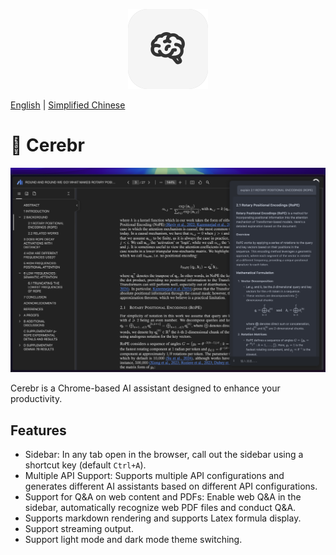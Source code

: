 <p align="center">
<img src="./icons/icon128.png">
</p>

[English](./README.md) | [Simplified Chinese](./README_CN.md)

# 🧠 Cerebr

![screenshot](./statics/image.png)

Cerebr is a Chrome-based AI assistant designed to enhance your productivity.

## Features

- Sidebar: In any tab open in the browser, call out the sidebar using a shortcut key (default `Ctrl+A`).
- Multiple API Support: Supports multiple API configurations and generates different AI assistants based on different API configurations.
- Support for Q&A on web content and PDFs: Enable web Q&A in the sidebar, automatically recognize web PDF files and conduct Q&A.
- Supports markdown rendering and supports Latex formula display.
- Support streaming output.
- Support light mode and dark mode theme switching.